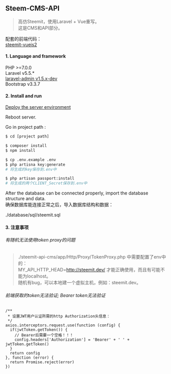 ## Steem-CMS-API

> 高仿Steemit，使用Laravel + Vue重写。  
这是CMS和API部分。

配套的前端代码：  
[steemit-vuejs2](https://github.com/liyingxuan/steemit-vuejs2)  

#### 1. Language and framework
PHP >=7.0.0  
Laravel v5.5.*  
[laravel-admin v1.5.x-dev](http://laravel-admin.org/)  
Bootstrap v3.3.7  

#### 2. Install and run
[Deploy the server environment](http://www.jianshu.com/p/1f17a69f6dcf)

Reboot server.

Go in project path :
```bash
$ cd [project path]

$ composer install
$ npm install

$ cp .env.example .env
$ php artisna key:generate 
# 将生成的key保存到.env中

$ php artisan passport:install
# 将生成的两个CLIENT_Secret保存到.env中
```

After the database can be connected properly, import the database structure and data.  
确保数据库能连接正常之后，导入数据库结构和数据：

./database/sql/steemit.sql  


#### 3. 注意事项  
###### 有随机无法使用token proxy的问题  
> ./steemit-api-cms/app/Http/Proxy/TokenProxy.php 中需要配置了env中的：  
MY_API_HTTP_HEAD=http://steemit.dev/
才能正确使用，而且有可能不能为localhost。  
随机有bug，可以本地建一个虚拟主机，例如：steemit.dev。  


###### 前端获取的token无法验证; Bearer token无法验证  
> 
```$xslt
/**
 * 设置JWT用户认证所需的http Authorization头信息：
 */
axios.interceptors.request.use(function (config) {
  if(jwtToken.getToken()) {
    // Bearer后需要一个空格！！！
    config.headers['Authorization'] = 'Bearer' + ' ' + jwtToken.getToken()
  }
  return config
}, function (error) {
  return Promise.reject(error)
})

```